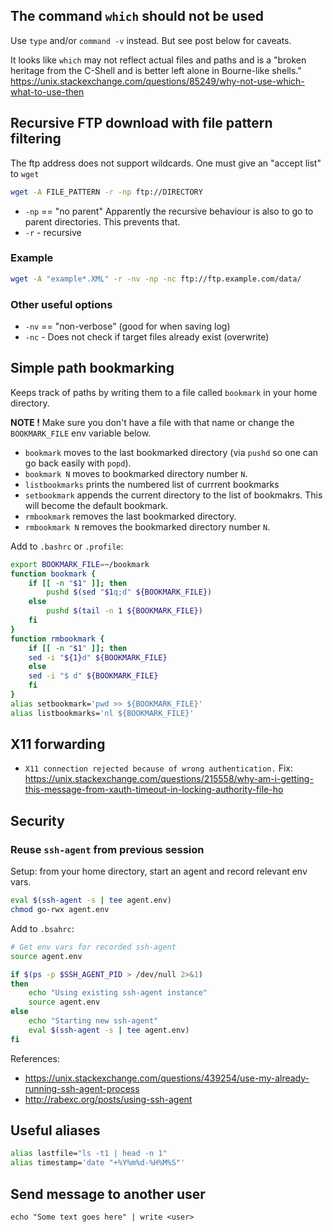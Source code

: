 
## The command `which` should not be used

Use `type` and/or `command -v` instead. But see post below for caveats.

It looks like `which` may not reflect actual files and paths and is a 
"broken heritage from the C-Shell and is better left alone in Bourne-like shells."
https://unix.stackexchange.com/questions/85249/why-not-use-which-what-to-use-then


## Recursive FTP download with file pattern filtering

The ftp address does not support wildcards. One must give an "accept list" to `wget`

```bash
wget -A FILE_PATTERN -r -np ftp://DIRECTORY
```

* `-np` == "no parent" Apparently the recursive behaviour is also to go to parent directories.
  This prevents that.
* `-r` - recursive

### Example
```bash
wget -A "example*.XML" -r -nv -np -nc ftp://ftp.example.com/data/
```

### Other useful options
* `-nv` == "non-verbose" (good for when saving log)
* `-nc` - Does not check if target files already exist (overwrite)

## Simple path bookmarking 

Keeps track of paths by writing them to a file called `bookmark` in your home directory.

**NOTE !** Make sure you don't have a file with that name 
or change the `BOOKMARK_FILE` env variable below.

* `bookmark` moves to the last bookmarked directory (via `pushd` so one can go back easily with `popd`).
* `bookmark N` moves to bookmarked directory number `N`. 
* `listbookmarks` prints the numbered list of currrent bookmarks
* `setbookmark` appends the current directory to the list of bookmakrs. This will become the default bookmark.
* `rmbookmark` removes the last bookmarked directory.
* `rmbookmark N` removes the bookmarked directory number `N`.

Add to `.bashrc` or `.profile`:

```bash
export BOOKMARK_FILE=~/bookmark
function bookmark {
    if [[ -n "$1" ]]; then
        pushd $(sed "$1q;d" ${BOOKMARK_FILE})
    else
        pushd $(tail -n 1 ${BOOKMARK_FILE})
    fi
}
function rmbookmark {
    if [[ -n "$1" ]]; then
	sed -i "${1}d" ${BOOKMARK_FILE}
    else
	sed -i "$ d" ${BOOKMARK_FILE}
    fi
}
alias setbookmark='pwd >> ${BOOKMARK_FILE}'
alias listbookmarks='nl ${BOOKMARK_FILE}'

```

## X11 forwarding

* `X11 connection rejected because of wrong authentication.` Fix: https://unix.stackexchange.com/questions/215558/why-am-i-getting-this-message-from-xauth-timeout-in-locking-authority-file-ho


## Security

### Reuse `ssh-agent` from previous session

Setup: from your home directory, start an agent and record relevant env vars.

```bash
eval $(ssh-agent -s | tee agent.env)
chmod go-rwx agent.env
```

Add to `.bsahrc`:

```bash
# Get env vars for recorded ssh-agent
source agent.env

if $(ps -p $SSH_AGENT_PID > /dev/null 2>&1)
then
    echo "Using existing ssh-agent instance"
    source agent.env
else
    echo "Starting new ssh-agent"
    eval $(ssh-agent -s | tee agent.env)
fi
```

References:
* https://unix.stackexchange.com/questions/439254/use-my-already-running-ssh-agent-process
* http://rabexc.org/posts/using-ssh-agent


## Useful aliases

```bash
alias lastfile="ls -t1 | head -n 1"
alias timestamp='date "+%Y%m%d-%H%M%S"'
```


## Send message to another user

```
echo "Some text goes here" | write <user>
```
